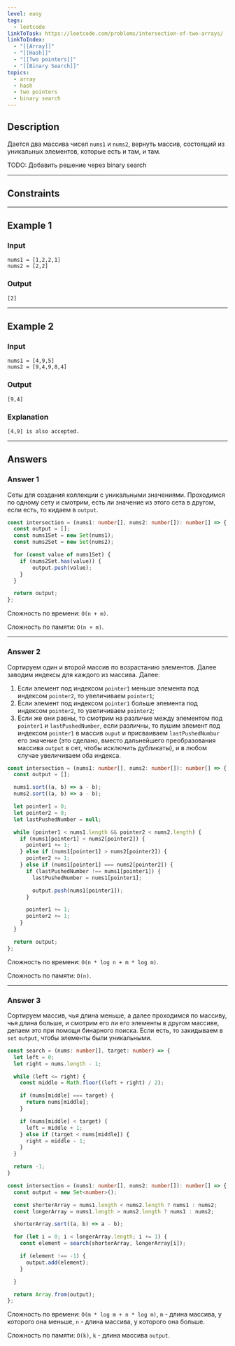 ```yaml
---
level: easy
tags:
  - leetcode
linkToTask: https://leetcode.com/problems/intersection-of-two-arrays/
linkToIndex:
  - "[[Array]]"
  - "[[Hash]]"
  - "[[Two pointers]]"
  - "[[Binary Search]]"
topics:
  - array
  - hash
  - two pointers
  - binary search
---
```

## Description

Дается два массива чисел `nums1` и `nums2`, вернуть массив, состоящий из уникальных элементов, которые есть и там, и там.

TODO: Добавить решение через binary search

---
## Constraints

---
## Example 1

### Input

```
nums1 = [1,2,2,1]
nums2 = [2,2]
```
### Output

```
[2]
```

---
## Example 2

### Input

```
nums1 = [4,9,5]
nums2 = [9,4,9,8,4]
```
### Output

```
[9,4]
```
### Explanation

```
[4,9] is also accepted.
```

---
## Answers

### Answer 1

Сеты для создания коллекции с уникальными значениями.
Проходимся по одному сету и смотрим, есть ли значение из этого сета в другом, если есть, то кидаем в `output`.

```typescript
const intersection = (nums1: number[], nums2: number[]): number[] => {
  const output = [];
  const nums1Set = new Set(nums1);
  const nums2Set = new Set(nums2);

  for (const value of nums1Set) {
    if (nums2Set.has(value)) {
        output.push(value);
    }
  }

  return output;
};
```

Сложность по времени: `O(n + m)`.

Сложность по памяти: `O(n + m)`.

---
### Answer 2

Сортируем один и второй массив по возрастанию элементов. Далее заводим индексы для каждого из массива. Далее:
1. Если элемент под индексом `pointer1` меньше элемента под индексом `pointer2`, то увеличиваем `pointer1`;
2. Если элемент под индексом `pointer1` больше элемента под индексом `pointer2`, то увеличиваем `pointer2`;
3. Если же они равны, то смотрим на различие между элементом под `pointer1` и `lastPushedNumber`, если различны, то пушим элемент под индексом `pointer1` в массив `ouput` и присваиваем `lastPushedNumbur` его значение (это сделано, вместо дальнейшего преобразования массива `output` в сет, чтобы исключить дубликаты), и в любом случае увеличиваем оба индекса.

```typescript
const intersection = (nums1: number[], nums2: number[]): number[] => {
  const output = [];

  nums1.sort((a, b) => a - b);
  nums2.sort((a, b) => a - b);

  let pointer1 = 0;
  let pointer2 = 0;
  let lastPushedNumber = null;

  while (pointer1 < nums1.length && pointer2 < nums2.length) {
    if (nums1[pointer1] < nums2[pointer2]) {
      pointer1 += 1;
    } else if (nums1[pointer1] > nums2[pointer2]) {
      pointer2 += 1;
    } else if (nums1[pointer1] === nums2[pointer2]) {
      if (lastPushedNumber !== nums1[pointer1]) {
        lastPushedNumber = nums1[pointer1];

        output.push(nums1[pointer1]);
      }

      pointer1 += 1;
      pointer2 += 1;
    }
  }

  return output;
};
```

Сложность по времени: `O(n * log n + m * log m)`.

Сложность по памяти: `O(n)`.

---
### Answer 3

Сортируем массив, чья длина меньше, а далее проходимся по массиву, чья длина больше, и смотрим его ли его элементы в другом массиве, делаем это при помощи бинарного поиска. Если есть, то закидываем в `set` `output`, чтобы элементы были уникальными.

```typescript
const search = (nums: number[], target: number) => {
  let left = 0;
  let right = nums.length - 1;

  while (left <= right) {
    const middle = Math.floor((left + right) / 2);

    if (nums[middle] === target) {
      return nums[middle];
    }

    if (nums[middle] < target) {
      left = middle + 1;
    } else if (target < nums[middle]) {
      right = middle - 1;
    }
  }

  return -1;
}

const intersection = (nums1: number[], nums2: number[]): number[] => {
  const output = new Set<number>();

  const shorterArray = nums1.length < nums2.length ? nums1 : nums2;
  const longerArray = nums1.length > nums2.length ? nums1 : nums2;

  shorterArray.sort((a, b) => a - b);

  for (let i = 0; i < longerArray.length; i += 1) {
    const element = search(shorterArray, longerArray[i]);

    if (element !== -1) {
      output.add(element);
    }

  }

  return Array.from(output);
};
```

Сложность по времени: `O(m * log m + n * log m)`, `m` - длина массива, у которого она меньше, `n` - длина массива, у которого она больше.

Сложность по памяти: `O(k)`, `k` - длина массива `output`.